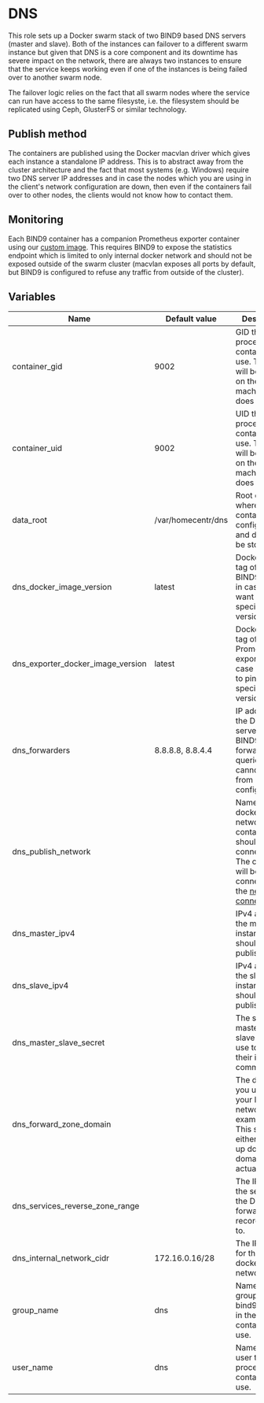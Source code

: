 # DNS

This role sets up a Docker swarm stack of two BIND9 based DNS servers (master and slave). Both of the instances can failover to a different swarm instance but given that DNS is a core component and its downtime has severe impact on the network, there are always two instances to ensure that the service keeps working even if one of the instances is being failed over to another swarm node.

The failover logic relies on the fact that all swarm nodes where the service can run have access to the same filesyste, i.e. the filesystem should be replicated using Ceph, GlusterFS or similar technology.

## Publish method
The containers are published using the Docker macvlan driver which gives each instance a standalone IP address. This is to abstract away from the cluster architecture and the fact that most systems (e.g. Windows) require two DNS server IP addresses and in case the nodes which you are using in the client's network configuration are down, then even if the containers fail over to other nodes, the clients would not know how to contact them.

## Monitoring
Each BIND9 container has a companion Prometheus exporter container using our [custom image](https://github.com/homecentr/docker-dns-exporter). This requires BIND9 to expose the statistics endpoint which is limited to only internal docker network and should not be exposed outside of the swarm cluster (macvlan exposes all ports by default, but BIND9 is configured to refuse any traffic from outside of the cluster).

## Variables
| Name | Default value | Description |
|----|-----------|-----------|
| container_gid | 9002 | GID the bind9 process in the container will use. The group will be created on the host machine if it does not exist. |
| container_uid | 9002 | UID the bind9 process in the container will use. The user will be created on the host machine if it does not exist. |
| data_root | /var/homecentr/dns | Root directory where the container configuration and data will be stored |
| dns_docker_image_version | latest | Docker image tag of the BIND9 image in case you want to pin to a specific version |
| dns_exporter_docker_image_version | latest | Docker image tag of the Prometheus exporter in case you want to pin to a specific version |
| dns_forwarders | 8.8.8.8, 8.8.4.4 | IP address of the DNS servers where BIND9 will forward queries it cannot serve from configuration |
| dns_publish_network | | Name of the docker network the container should connect to. The container will be connected via the [network-connector](../network-connector/README.md) |
| dns_master_ipv4 | | IPv4 address the master instance should be published with. |
| dns_slave_ipv4 | | IPv4 address the slave instance should be published with. |
| dns_master_slave_secret | | The secret master and slave instances use to secure their internal communication |
| dns_forward_zone_domain | | The domain you use for your local network, e.g. example.com. This should be either a made up domain or a domain you actually own. |
| dns_services_reverse_zone_range | | The IP range of the services the DNS forward records point to. |
| dns_internal_network_cidr | 172.16.0.16/28 | The IP range for the internal docker overlay network. |
| group_name | dns | Name of the group the bind9 process in the container will use. |
| user_name | dns | Name of the user the bind9 process in the container will use. |